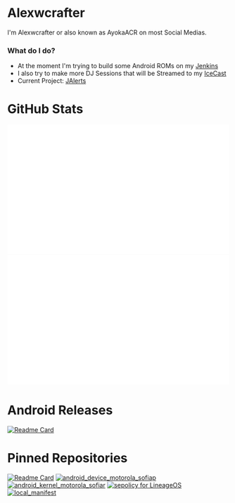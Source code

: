 # Alexwcrafter

 I'm Alexwcrafter or also known as AyokaACR on most Social Medias.

### What do I do?
- At the moment I'm trying to build some Android ROMs on my [Jenkins](http://ci.ayokaacr.net)
- I also try to make more DJ Sessions that will be Streamed to my [IceCast](https://ice.ayokaacr.net)
- Current Project: [JAlerts](https://t.me/JAlerts)

# GitHub Stats
[![Alexwcrafter's GitHub stats](https://github.com/alexwcrafter/github-stats/blob/master/generated/overview.svg)](https://github.com/alexwcrafter/)
![](https://github.com/alexwcrafter/github-stats/blob/master/generated/languages.svg)

# Android Releases
[![Readme Card](https://github-readme-stats.vercel.app/api/pin/?username=ACRBuilds&repo=releases&theme=synthwave)](https://github.com/ACRBuilds/releases/releases)

# Pinned Repositories
[![Readme Card](https://github-readme-stats.vercel.app/api/pin/?username=ACRBuilds&repo=releases&theme=synthwave)](https://github.com/ACRBuilds/releases)
[![android_device_motorola_sofiap](https://github-readme-stats.vercel.app/api/pin/?username=ACRBuilds&repo=android_device_motorola_sofiap&theme=synthwave)](https://github.com/ACRBuilds/android_device_motorola_sofiap)
[![android_kernel_motorola_sofiar](https://github-readme-stats.vercel.app/api/pin/?username=ACRBuilds&repo=android_kernel_motorola_sofiar&theme=synthwave)](https://github.com/ACRBuilds/android_kernel_motorola_sofiar)
[![sepolicy for LineageOS](https://github-readme-stats.vercel.app/api/pin/?username=ACRBuilds&repo=android_device_lineage_sepolicy&theme=synthwave)](https://github.com/ACRBuilds/android_device_lineage_sepolicy)
[![local_manifest](https://github-readme-stats.vercel.app/api/pin/?username=ACRBuilds&repo=local_manifests&theme=synthwave)](https://github.com/ACRBuilds/local_manifests)
